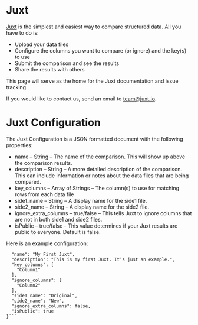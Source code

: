 # Juxt

[Juxt](https://juxt.io) is the simplest and easiest way to compare structured data. All you have to do is: 
-	Upload your data files
-	Configure the columns you want to compare (or ignore) and the key(s) to use
-	Submit the comparison and see the results
-	Share the results with others

This page will serve as the home for the Juxt documentation and issue tracking. 

If you would like to contact us, send an email to team@juxt.io.

# Juxt Configuration 
The Juxt Configuration is a JSON formatted document with the following properties:
-	name – String – The name of the comparison. This will show up above the comparison results.
-	description – String – A more detailed description of the comparison. This can include information or notes about the data files that are being compared. 
-	key_columns – Array of Strings – The column(s) to use for matching rows from each data file
-	side1_name – String – A display name for the side1 file. 
-	side2_name – String - A display name for the side2 file.
-	ignore_extra_columns – true/false – This tells Juxt to ignore columns that are not in both side1 and side2 files. 
-	isPublic – true/false - This value determines if your Juxt results are public to everyone. Default is false. 

Here is an example configuration: 
```{
  "name": "My First Juxt",
  "description": "This is my first Juxt. It’s just an example.",
  "key_columns": [
    "Column1"
  ],
  "ignore_columns": [
    "Column2"
  ],
  "side1_name": "Original",
  "side2_name": "New",
  "ignore_extra_columns": false,
  "isPublic": true
}```

